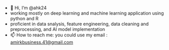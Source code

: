 - 👋 Hi, I’m @ahk24
- working mostly on deep learning and machine learning application using python and R
- proficient in data snalysis, feature engineering, data cleaning and preprocessing, and AI model implementation
- 📫 How to reach me: you could use my email : amirkbusiness.41@gmail.com

<!---
ahk24/ahk24 is a ✨ special ✨ repository because its `README.md` (this file) appears on your GitHub profile.
You can click the Preview link to take a look at your changes.
--->
